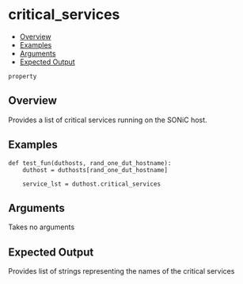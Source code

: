 # critical_services

- [Overview](#overview)
- [Examples](#examples)
- [Arguments](#arguments)
- [Expected Output](#expected-output)

`property`

## Overview
Provides a list of critical services running on the SONiC host.

## Examples
```
def test_fun(duthosts, rand_one_dut_hostname):
    duthost = duthosts[rand_one_dut_hostname]

    service_lst = duthost.critical_services
```

## Arguments
Takes no arguments

## Expected Output
Provides list of strings representing the names of the critical services